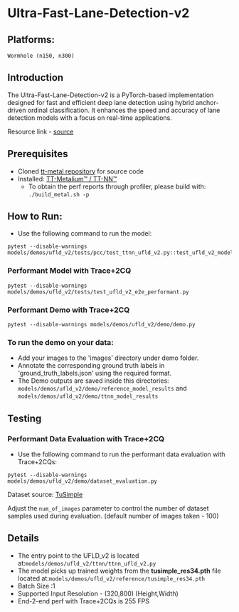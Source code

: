 # Ultra-Fast-Lane-Detection-v2

## Platforms:
    Wormhole (n150, n300)

## Introduction
The Ultra-Fast-Lane-Detection-v2 is a PyTorch-based implementation designed for fast and efficient deep lane detection using hybrid anchor-driven ordinal classification. It enhances the speed and accuracy of lane detection models with a focus on real-time applications.

Resource link - [source](https://github.com/cfzd/Ultra-Fast-Lane-Detection-v2)

## Prerequisites
- Cloned [tt-metal repository](https://github.com/tenstorrent/tt-metal) for source code
- Installed: [TT-Metalium™ / TT-NN™](https://github.com/tenstorrent/tt-metal/blob/main/INSTALLING.md)
  - To obtain the perf reports through profiler, please build with: `./build_metal.sh -p`

## How to Run:
- Use the following command to run the model:
```
pytest --disable-warnings models/demos/ufld_v2/tests/pcc/test_ttnn_ufld_v2.py::test_ufld_v2_model
```

### Performant Model with Trace+2CQ
```
pytest --disable-warnings models/demos/ufld_v2/tests/test_ufld_v2_e2e_performant.py
```

### Performant Demo with Trace+2CQ
```
pytest --disable-warnings models/demos/ufld_v2/demo/demo.py
```

### To run the demo on your data:
- Add your images to the 'images' directory under demo folder.
- Annotate the corresponding ground truth labels in 'ground_truth_labels.json' using the required format.
- The Demo outputs are saved inside this directories: `models/demos/ufld_v2/demo/reference_model_results` and `models/demos/ufld_v2/demo/ttnn_model_results`

## Testing
### Performant Data Evaluation with Trace+2CQ
- Use the following command to run the performant data evaluation with Trace+2CQs:
```
pytest --disable-warnings models/demos/ufld_v2/demo/dataset_evaluation.py
```

Dataset source: [TuSimple](https://www.kaggle.com/datasets/manideep1108/tusimple)

Adjust the `num_of_images` parameter to control the number of dataset samples used during evaluation. (default number of images taken - 100)

## Details
- The entry point to the UFLD_v2 is located at:`models/demos/ufld_v2/ttnn/ttnn_ufld_v2.py`
- The model picks up trained weights from the **tusimple_res34.pth** file located at:`models/demos/ufld_v2/reference/tusimple_res34.pth`
- Batch Size :1
- Supported Input Resolution - (320,800) (Height,Width)
- End-2-end perf with Trace+2CQs is 255 FPS
